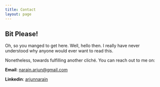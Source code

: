 ```yaml
---
title: Contact
layout: page
---
```

## Bit Please!

Oh, so you manged to get here. Well, hello then. I really have never understood why anyone would ever want to read this.

Nonetheless, towards fulfilling another cliché. You can reach out to me on:

**Email**: narain.arjun@gmail.com

**Linkedin**:  [arjunnarain](https://www.linkedin.com/in/arjunnarain/)
